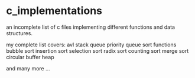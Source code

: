 # c_implementations

an incomplete list of c files implementing different functions and data structures.

my complete list covers:
avl 
stack
queue
priority queue
sort functions
  bubble sort
  insertion sort
  selection sort
  radix sort
  counting sort
  merge sort
circular buffer
heap

and many more ...
